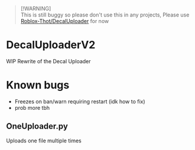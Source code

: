 
> [!WARNING]\
> This is still buggy so please don't use this in any projects, Please use [Roblox-Thot/DecalUploader](https://github.com/Roblox-Thot/DecalUploader) for now
# DecalUploaderV2
WIP Rewrite of the Decal Uploader

# Known bugs
* Freezes on ban/warn requiring restart (idk how to fix)
* prob more tbh

## OneUploader.py
Uploads one file multiple times